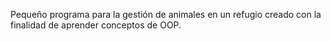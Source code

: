 Pequeño programa para la gestión de animales en un refugio creado con la finalidad de aprender conceptos de OOP.
